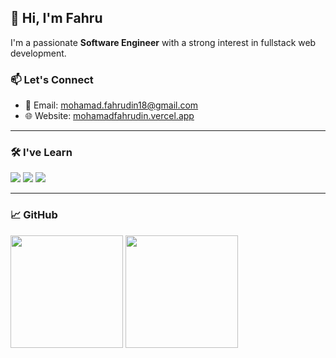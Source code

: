 ## 👋 Hi, I'm Fahru

I'm a passionate **Software Engineer** with a strong interest in fullstack web development.
### 📫 Let's Connect

- 📧 Email: [mohamad.fahrudin18@gmail.com](mailto:mohamad.fahrudin18@gmail.com)  
- 🌐 Website: [mohamadfahrudin.vercel.app](https://mohamadfahrudin.vercel.app)

---

### 🛠️ I've Learn

<!-- Core Skills -->
<p>
  <img src="https://skillicons.dev/icons?i=js,ts,python,php,go"/>
  <img src="https://skillicons.dev/icons?i=react,next,laravel,express,django" />
  <img src="https://skillicons.dev/icons?i=mysql,postgres,firebase,supabase,redis" />
</p>

---

### 📈 GitHub 

<p align="left">
  <img height="180em" src="https://github-readme-stats.vercel.app/api/top-langs/?username=adinfahru&layout=compact&hide_border=true&langs_count=6&theme=tokyonight&bg_color=00000000" />
  <img height="180em" src="https://#eetcard.jacoblin.cool/hellofahru?theme=catppuccinMocha&font=PT%20Mono" />
</p>
